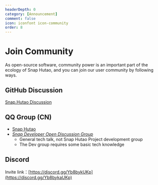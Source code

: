 ```yaml
---
headerDepth: 0
category: [Announcement]
comment: false
icon: iconfont icon-community
order: 8
---
```


# Join Community

As open-source software, community power is an important part of the ecology of Snap Hutao, and you can join our user community by following ways.

<!-- @include: star-request.md -->

## <HopeIcon icon="iconfont icon-github" size="1.5rem" /> GitHub Discussion

[Snap.Hutao Discussion](https://github.com/DGP-Studio/Snap.Hutao/discussions)

## <HopeIcon icon="iconfont icon-qq" size="1.5rem" color="rgb(0,126,198)" /> QQ Group (CN)

- [Snap Hutao](http://qm.qq.com/cgi-bin/qm/qr?_wv=1027&k=DmW_LDX35YEr1CQZwjZ6x4JYP03soai2&authKey=z3PzXsuYlaPTm%2FW7TyE0o9KNz7H6LA%2BTEZ4mK2BE9%2Fcz0HhH3s1qgbydciAmrGeg&noverify=0&group_code=910780153)
- [_Snap Developer Open Discussion Group_](http://qm.qq.com/cgi-bin/qm/qr?_wv=1027&k=XJPjE6ffuYPkZmXvujdP1ZDY2BqL8RDg&authKey=YHBYvW4KmPUpPjGwYwGduG7ZELhFIkd9QxLHuwBFmm4UvQH1ThWiv%2FKPgeckiqt4&noverify=0&group_code=982424236)
  - General tech talk, not Snap Hutao Project development group
  - The Dev group requires some basic tech knowledge

## <HopeIcon icon="iconfont icon-discord1" size="1.5rem" color="rgb(115,139,216)" /> Discord

Invite link：[https://discord.gg/Yb8bykUKp](https://discord.gg/Yb8bykaUKp)
